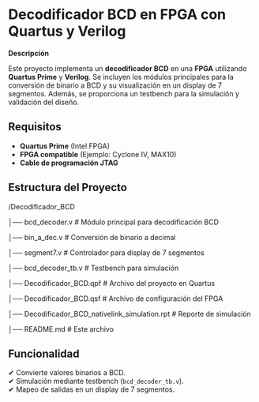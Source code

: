 # Decodificador BCD en FPGA con Quartus y Verilog

 **Descripción**

Este proyecto implementa un **decodificador BCD** en una **FPGA** utilizando **Quartus Prime** y **Verilog**. Se incluyen los módulos principales para la conversión de binario a BCD y su visualización en un display de 7 segmentos. Además, se proporciona un testbench para la simulación y validación del diseño.

## Requisitos

- **Quartus Prime** (Intel FPGA)
- **FPGA compatible** (Ejemplo: Cyclone IV, MAX10)
- **Cable de programación JTAG**

## Estructura del Proyecto
/Decodificador_BCD

│── bcd_decoder.v # Módulo principal para decodificación BCD 

│── bin_a_dec.v # Conversión de binario a decimal 

│── segment7.v # Controlador para display de 7 segmentos

│── bcd_decoder_tb.v # Testbench para simulación 

│── Decodificador_BCD.qpf # Archivo del proyecto en Quartus 

│── Decodificador_BCD.qsf # Archivo de configuración del FPGA 

│── Decodificador_BCD_nativelink_simulation.rpt # Reporte de simulación 

│── README.md # Este archivo

## Funcionalidad

✔ Convierte valores binarios a BCD.  
✔ Simulación mediante testbench (`bcd_decoder_tb.v`).  
✔ Mapeo de salidas en un display de 7 segmentos.
